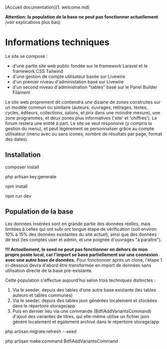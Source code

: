 [Accueil documentation](1. welcome.md)

**Attention: la population de la base ne peut pas fonctionner actuellement** (voir explications plus bas)

# Informations techniques

Le site se compose :
 - d'une partie site web public fondée sur le framework Laravel et le framework CSS Tailwind
 - d'une gestion de compte utilisateur basée sur Livewire
 - d'un premier niveau d'administation basé sur Livewire
 - d'un second niveau d'administration "tables" basé sur le Panel Builder Filament

 Le site web proprement dit contiendra une dizaine de zones construites sur un modèle commun ou similaire (auteurs, ouvrages, retirages, textes, cycles, éditeurs, collections, salons, et prix dans une moindre mesure), une zone programmes, et deux zones plus informatives ('site' et 'chiffres'). Le forum restera une entité à part. Le site se veut responsive (y compris la gestion du menu), et peut légérement se personnaliser grâce au compte utilisateur (menu avec ou sans icones, nombre de résultats par page, format des dates).

## Installation

 composer install

 php artisan key:generate

 npm install

 npm run dev

## Population de la base

Les données insérées sont en grande partie des données réelles, mais limitées à celles qui ont subi ont longue étape de vérification (soit environ 10% à 15% des données existantes du site actuel), ainsi que des données de test (les comptes user et admin, et une poignée d'ouvrages "à paraître").

**!!! Actuellement, le seed ne peut pas fonctionner en dehors de mon propre poste local, car l'import se base partiellement sur une connexion avec une autre base de données.**
Pour fonctionner après un clone, l'étape 1 ci-dessous devra d'abord être transformée en import de données sans utilisation directe de la base pré-existante.

Cette population s'effectue aujourd'hui selon trois techniques distinctes :
 1. Via le seeder, depuis des tables d'une autre base existante (les tables auteurs et tables communes)
 2. Via le seeder, depuis des tables json générées localement et stockées dans le répertoire storage/app
 3. Puis en dernier lieu via une commande (BdfiAddVariantsCommand) d'ajout des variantes de titres, qui elle-même utilise un fichier json généré localement et également archivé dans le répertoire storage/app


php artisan migrate:refresh --seed

php artisan make:command BdfiAddVariantsCommand

